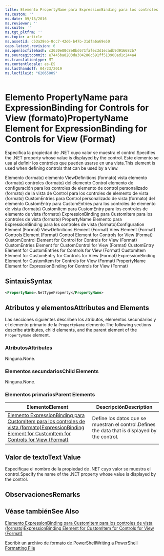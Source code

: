 ```yaml
---
title: Elemento PropertyName para ExpressionBinding para los controles de vista (formato) | Microsoft Docs
ms.custom: ''
ms.date: 09/13/2016
ms.reviewer: ''
ms.suite: ''
ms.tgt_pltfrm: ''
ms.topic: article
ms.assetid: c53a28eb-8cc7-42d6-b47b-31dfa6a69e50
caps.latest.revision: 6
ms.openlocfilehash: c3030e80c8e8bd671fafec3d1ecadb9d916682b7
ms.sourcegitcommit: e7445ba8203da304286c591ff513900ad1c244a4
ms.translationtype: MT
ms.contentlocale: es-ES
ms.lasthandoff: 04/23/2019
ms.locfileid: "62065009"
---
```

# <a name="propertyname-element-for-expressionbinding-for-controls-for-view-format"></a><span data-ttu-id="66137-102">Elemento PropertyName para ExpressionBinding for Controls for View (formato)</span><span class="sxs-lookup"><span data-stu-id="66137-102">PropertyName Element for ExpressionBinding for Controls for View (Format)</span></span>

<span data-ttu-id="66137-103">Especifica la propiedad de .NET cuyo valor se muestra el control.</span><span class="sxs-lookup"><span data-stu-id="66137-103">Specifies the .NET property whose value is displayed by the control.</span></span> <span data-ttu-id="66137-104">Este elemento se usa al definir los controles que pueden usarse en una vista.</span><span class="sxs-lookup"><span data-stu-id="66137-104">This element is used when defining controls that can be used by a view.</span></span>

<span data-ttu-id="66137-105">Elemento (formato) elemento ViewDefinitions (formato) vista elemento (formato) controles (formato) del elemento Control elemento de configuración para los controles de elemento de control personalizado (formato) de la vista de Control para los controles de elemento de vista (formato) CustomEntries para Control personalizado de vista (formato) del elemento CustomEntry para CustomEntries para los controles de elemento de vista (formato) CustomItem para CustomEntry para los controles de elemento de vista (formato) ExpressionBinding para CustomItem para los controles de vista (formato) PropertyName Elemento para ExpressionBinding para los controles de vista (formato)</span><span class="sxs-lookup"><span data-stu-id="66137-105">Configuration Element (Format) ViewDefinitions Element (Format) View Element (Format) Controls Element (Format) Control Element for Controls for View (Format) CustomControl Element for Control for Controls for View (Format) CustomEntries Element for CustomControl for View (Format) CustomEntry Element for CustomEntries for Controls for View (Format) CustomItem Element for CustomEntry for Controls for View (Format) ExpressionBinding Element for CustomItem for Controls for View (Format) PropertyName Element for ExpressionBinding for Controls for View (Format)</span></span>

## <a name="syntax"></a><span data-ttu-id="66137-106">Sintaxis</span><span class="sxs-lookup"><span data-stu-id="66137-106">Syntax</span></span>

```xml
<PropertyName>.NetTypeProperty</PropertyName>
```

## <a name="attributes-and-elements"></a><span data-ttu-id="66137-107">Atributos y elementos</span><span class="sxs-lookup"><span data-stu-id="66137-107">Attributes and Elements</span></span>

<span data-ttu-id="66137-108">Las secciones siguientes describen los atributos, elementos secundarios y el elemento primario de la `PropertyName` elemento.</span><span class="sxs-lookup"><span data-stu-id="66137-108">The following sections describe attributes, child elements, and the parent element of the `PropertyName` element.</span></span>

### <a name="attributes"></a><span data-ttu-id="66137-109">Atributos</span><span class="sxs-lookup"><span data-stu-id="66137-109">Attributes</span></span>

<span data-ttu-id="66137-110">Ninguna.</span><span class="sxs-lookup"><span data-stu-id="66137-110">None.</span></span>

### <a name="child-elements"></a><span data-ttu-id="66137-111">Elementos secundarios</span><span class="sxs-lookup"><span data-stu-id="66137-111">Child Elements</span></span>

<span data-ttu-id="66137-112">Ninguna.</span><span class="sxs-lookup"><span data-stu-id="66137-112">None.</span></span>

### <a name="parent-elements"></a><span data-ttu-id="66137-113">Elementos primarios</span><span class="sxs-lookup"><span data-stu-id="66137-113">Parent Elements</span></span>

|<span data-ttu-id="66137-114">Elemento</span><span class="sxs-lookup"><span data-stu-id="66137-114">Element</span></span>|<span data-ttu-id="66137-115">Descripción</span><span class="sxs-lookup"><span data-stu-id="66137-115">Description</span></span>|
|-------------|-----------------|
|[<span data-ttu-id="66137-116">Elemento ExpressionBinding para CustomItem para los controles de vista (formato)</span><span class="sxs-lookup"><span data-stu-id="66137-116">ExpressionBinding Element for CustomItem for Controls for View (Format)</span></span>](./expressionbinding-element-for-customitem-for-controls-for-view-format.md)|<span data-ttu-id="66137-117">Define los datos que se muestran el control.</span><span class="sxs-lookup"><span data-stu-id="66137-117">Defines the data that is displayed by the control.</span></span>|

## <a name="text-value"></a><span data-ttu-id="66137-118">Valor de texto</span><span class="sxs-lookup"><span data-stu-id="66137-118">Text Value</span></span>

<span data-ttu-id="66137-119">Especifique el nombre de la propiedad de .NET cuyo valor se muestra el control.</span><span class="sxs-lookup"><span data-stu-id="66137-119">Specify the name of the .NET property whose value is displayed by the control.</span></span>

## <a name="remarks"></a><span data-ttu-id="66137-120">Observaciones</span><span class="sxs-lookup"><span data-stu-id="66137-120">Remarks</span></span>

## <a name="see-also"></a><span data-ttu-id="66137-121">Véase también</span><span class="sxs-lookup"><span data-stu-id="66137-121">See Also</span></span>

[<span data-ttu-id="66137-122">Elemento ExpressionBinding para CustomItem para los controles de vista (formato)</span><span class="sxs-lookup"><span data-stu-id="66137-122">ExpressionBinding Element for CustomItem for Controls for View (Format)</span></span>](./expressionbinding-element-for-customitem-for-controls-for-view-format.md)

[<span data-ttu-id="66137-123">Escribir un archivo de formato de PowerShell</span><span class="sxs-lookup"><span data-stu-id="66137-123">Writing a PowerShell Formatting File</span></span>](./writing-a-powershell-formatting-file.md)
